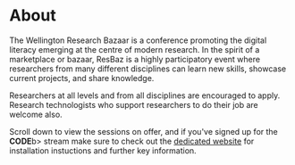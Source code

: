 # About

The Wellington Research Bazaar is a conference promoting the digital literacy emerging at the centre of modern research. In the spirit of a marketplace or bazaar, ResBaz is a highly participatory event where researchers from many different disciplines can learn new skills, showcase current projects, and share knowledge.
<p>
Researchers at all levels and from all disciplines are encouraged to apply. <br>Research technologists who support researchers to do their job are welcome also. 
<p>
Scroll down to view the sessions on offer, and if you've signed up for the <b>CODE</b>b> stream make sure to check out the  <a href="https://andre-geldenhuis.github.io/2018-07-04-vuw/" taret="_blank"> dedicated website</a> for installation instuctions and further key information. 